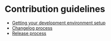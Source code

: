 # Contribution guidelines

- [Getting your development environment setup](development.md)
- [Changelog process](changelog-process.md)
- [Release process](release-process.md)
